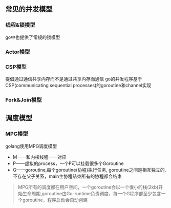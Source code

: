 ## 常见的并发模型

### 线程&锁模型
go中也提供了常规的锁模型
### Actor模型
### CSP模型
提倡通过通信共享内存而不是通过共享内存而通信
go的并发程序基于CSP(communicating sequential processes)的goroutine和channel实现

### Fork&Join模型


## 调度模型
### MPG模型
golang使用MPG调度模型
- M——和内核线程一一对应
- P——虚拟的process，一个P可以挂载很多个Goroutine
- G——goroutine,每个goroutine(协程)执行任务, goroutine之间是相互独立的, 不存在父子关系，main主协程结束所有的协程都会结束
> MPG所有的调度都在用户空间，一个goroutine会以一个很小的栈(2kb)开始生命周期,goroutine由Go-runtime负责调度，每一个G程序都至少包含一个goroutine，程序启动会自动创建



